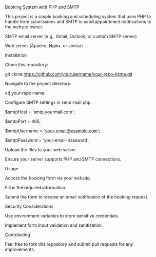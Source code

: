 Booking System with PHP and SMTP

This project is a simple booking and scheduling system that uses PHP to handle form submissions and SMTP to send appointment notifications to the website owner.


SMTP email server (e.g., Gmail, Outlook, or custom SMTP server)

Web server (Apache, Nginx, or similar)

Installation

Clone this repository:

git clone https://github.com/yourusername/your-repo-name.git

Navigate to the project directory:

cd your-repo-name

Configure SMTP settings in send-mail.php:

$smtpHost = 'smtp.yourmail.com';

$smtpPort = 465;

$smtpUsername = 'your-email@example.com';

$smtpPassword = 'your-email-password';

Upload the files to your web server.

Ensure your server supports PHP and SMTP connections.

Usage

Access the booking form via your website.

Fill in the required information.

Submit the form to receive an email notification of the booking request.

Security Considerations

Use environment variables to store sensitive credentials.

Implement form input validation and sanitization.

Contributing

Feel free to fork this repository and submit pull requests for any improvements.

